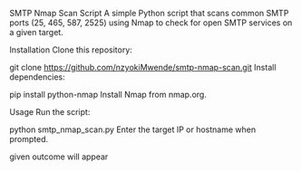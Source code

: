 SMTP Nmap Scan Script
A simple Python script that scans common SMTP ports (25, 465, 587, 2525) using Nmap to check for open SMTP services on a given target.

Installation
Clone this repository:

git clone https://github.com/nzyokiMwende/smtp-nmap-scan.git
Install dependencies:

pip install python-nmap
Install Nmap from nmap.org.

Usage
Run the script:


python smtp_nmap_scan.py
Enter the target IP or hostname when prompted.

given outcome will appear










